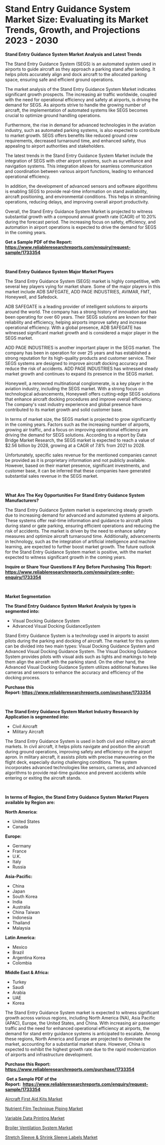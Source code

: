 <p><h1>Stand Entry Guidance System Market Size: Evaluating its Market Trends, Growth, and Projections 2023 - 2030</h1></p><p><strong>Stand Entry Guidance System Market Analysis and Latest Trends</strong></p>
<p><p>The Stand Entry Guidance System (SEGS) is an automated system used in airports to guide aircraft as they approach a parking stand after landing. It helps pilots accurately align and dock aircraft to the allocated parking space, ensuring safe and efficient ground operations.</p><p>The market analysis of the Stand Entry Guidance System Market indicates significant growth prospects. The increasing air traffic worldwide, coupled with the need for operational efficiency and safety at airports, is driving the demand for SEGS. As airports strive to handle the growing number of aircraft, the implementation of automated systems like SEGS becomes crucial to optimize ground handling operations.</p><p>Furthermore, the rise in demand for advanced technologies in the aviation industry, such as automated parking systems, is also expected to contribute to market growth. SEGS offers benefits like reduced ground crew requirements, decreased turnaround time, and enhanced safety, thus appealing to airport authorities and stakeholders.</p><p>The latest trends in the Stand Entry Guidance System Market include the integration of SEGS with other airport systems, such as surveillance and navigation systems. This integration allows for seamless communication and coordination between various airport functions, leading to enhanced operational efficiency.</p><p>In addition, the development of advanced sensors and software algorithms is enabling SEGS to provide real-time information on stand availability, aircraft positioning, and environmental conditions. This helps in streamlining operations, reducing delays, and improving overall airport productivity.</p><p>Overall, the Stand Entry Guidance System Market is projected to witness substantial growth with a compound annual growth rate (CAGR) of 10.20% during the forecast period. The increasing focus on safety, efficiency, and automation in airport operations is expected to drive the demand for SEGS in the coming years.</p></p>
<p><strong>Get a Sample PDF of the Report:&nbsp; <a href="https://www.reliableresearchreports.com/enquiry/request-sample/1733354">https://www.reliableresearchreports.com/enquiry/request-sample/1733354</a></strong></p>
<p>&nbsp;</p>
<p><strong>Stand Entry Guidance System Major Market Players</strong></p>
<p><p>The Stand Entry Guidance System (SEGS) market is highly competitive, with several key players vying for market share. Some of the major players in this market include ADB SAFEGATE, ADD PAGE INDUSTRIES, AVIMAR, FMT, Honeywell, and Safedock.</p><p>ADB SAFEGATE is a leading provider of intelligent solutions to airports around the world. The company has a strong history of innovation and has been operating for over 60 years. Their SEGS solutions are known for their reliability and efficiency, helping airports improve safety and increase operational efficiency. With a global presence, ADB SAFEGATE has witnessed significant market growth and is considered a major player in the SEGS market.</p><p>ADD PAGE INDUSTRIES is another important player in the SEGS market. The company has been in operation for over 25 years and has established a strong reputation for its high-quality products and customer service. Their SEGS systems are designed to improve aircraft docking accuracy and reduce the risk of accidents. ADD PAGE INDUSTRIES has witnessed steady market growth and continues to expand its presence in the SEGS market.</p><p>Honeywell, a renowned multinational conglomerate, is a key player in the aviation industry, including the SEGS market. With a strong focus on technological advancements, Honeywell offers cutting-edge SEGS solutions that enhance aircraft docking procedures and improve overall efficiency. The company's vast industry experience and global presence have contributed to its market growth and solid customer base.</p><p>In terms of market size, the SEGS market is projected to grow significantly in the coming years. Factors such as the increasing number of airports, growing air traffic, and a focus on improving operational efficiency are driving the demand for SEGS solutions. According to a report by Data Bridge Market Research, the SEGS market is expected to reach a value of $2.56 billion by 2028, growing at a CAGR of 7.8% from 2021 to 2028.</p><p>Unfortunately, specific sales revenue for the mentioned companies cannot be provided as it is proprietary information and not publicly available. However, based on their market presence, significant investments, and customer base, it can be inferred that these companies have generated substantial sales revenue in the SEGS market.</p></p>
<p>&nbsp;</p>
<p><strong>What Are The Key Opportunities For Stand Entry Guidance System Manufacturers?</strong></p>
<p><p>The Stand Entry Guidance System market is experiencing steady growth due to increasing demand for advanced and automated systems at airports. These systems offer real-time information and guidance to aircraft pilots during stand or gate parking, ensuring efficient operations and reducing the risk of accidents. The market is driven by the need to enhance safety measures and optimize aircraft turnaround time. Additionally, advancements in technology, such as the integration of artificial intelligence and machine learning, are expected to further boost market growth. The future outlook for the Stand Entry Guidance System market is positive, with the market expected to witness significant growth in the coming years.</p></p>
<p><strong>Inquire or Share Your Questions If Any Before Purchasing This Report: <a href="https://www.reliableresearchreports.com/enquiry/pre-order-enquiry/1733354">https://www.reliableresearchreports.com/enquiry/pre-order-enquiry/1733354</a></strong></p>
<p>&nbsp;</p>
<p><strong>Market Segmentation</strong></p>
<p><strong>The Stand Entry Guidance System Market Analysis by types is segmented into:</strong></p>
<p><ul><li>Visual Docking Guidance System</li><li>Advanced Visual Docking GuidanceSystem</li></ul></p>
<p><p>Stand Entry Guidance System is a technology used in airports to assist pilots during the parking and docking of aircraft. The market for this system can be divided into two main types: Visual Docking Guidance System and Advanced Visual Docking Guidance System. The Visual Docking Guidance System provides pilots with visual aids such as lights and markings to help them align the aircraft with the parking stand. On the other hand, the Advanced Visual Docking Guidance System utilizes additional features like cameras and sensors to enhance the accuracy and efficiency of the docking process.</p></p>
<p><strong>Purchase this Report:&nbsp;<a href="https://www.reliableresearchreports.com/purchase/1733354">https://www.reliableresearchreports.com/purchase/1733354</a></strong></p>
<p>&nbsp;</p>
<p><strong>The Stand Entry Guidance System Market Industry Research by Application is segmented into:</strong></p>
<p><ul><li>Civil Aircraft</li><li>Military Aircraft</li></ul></p>
<p><p>The Stand Entry Guidance System is used in both civil and military aircraft markets. In civil aircraft, it helps pilots navigate and position the aircraft during ground operations, improving safety and efficiency on the airport apron. In military aircraft, it assists pilots with precise maneuvering on the flight deck, especially during challenging conditions. The system incorporates advanced technologies like sensors, cameras, and advanced algorithms to provide real-time guidance and prevent accidents while entering or exiting the aircraft stands.</p></p>
<p>&nbsp;</p>
<p><strong>In terms of Region, the Stand Entry Guidance System Market Players available by Region are:</strong></p>
<p>
    <p> <strong> North America: </strong>
        <ul>
            <li>United States</li>
            <li>Canada</li>
        </ul>
        </p> 
    <p> <strong> Europe: </strong>
        <ul>
            <li>Germany</li>
            <li>France</li>
            <li>U.K.</li>
            <li>Italy</li>
            <li>Russia</li>
        </ul>
        </p> 
    <p> <strong> Asia-Pacific: </strong>
        <ul>
            <li>China</li>
            <li>Japan</li>
            <li>South Korea</li>
            <li>India</li>
            <li>Australia</li>
            <li>China Taiwan</li>
            <li>Indonesia</li>
            <li>Thailand</li>
            <li>Malaysia</li>
        </ul>
        </p> 
    <p> <strong> Latin America: </strong>
        <ul>
            <li>Mexico</li>
            <li>Brazil</li>
            <li>Argentina Korea</li>
            <li>Colombia</li>
        </ul>
        </p> 
    <p> <strong> Middle East & Africa: </strong>
        <ul>
            <li>Turkey</li>
            <li>Saudi</li>
            <li>Arabia</li>
            <li>UAE</li>
            <li>Korea</li>
        </ul>
    </p>
    </p>
<p><p>The Stand Entry Guidance System market is expected to witness significant growth across various regions, including North America (NA), Asia Pacific (APAC), Europe, the United States, and China. With increasing air passenger traffic and the need for enhanced operational efficiency at airports, the demand for stand entry guidance systems is anticipated to escalate. Among these regions, North America and Europe are projected to dominate the market, accounting for a substantial market share. However, China is expected to exhibit the highest growth rate due to the rapid modernization of airports and infrastructure development.</p></p>
<p><strong>Purchase this Report: <a href="https://www.reliableresearchreports.com/purchase/1733354">https://www.reliableresearchreports.com/purchase/1733354</a></strong></p>
<p>&nbsp;<strong>Get a Sample PDF of the Report:&nbsp;&nbsp;<a href="https://www.reliableresearchreports.com/enquiry/request-sample/1733354">https://www.reliableresearchreports.com/enquiry/request-sample/1733354</a></strong></p>
<p><strong></strong></p>
<p><p><a href="https://medium.com/@mayrussel1912/aircraft-first-aid-kits-market-analysis-and-sze-forecasted-for-period-from-2023-to-2030-fc643d4589fb">Aircraft First Aid Kits Market</a></p><p><a href="https://github.com/kuntayevaz/Market-Research-Report-List-1/blob/main/nutrient-film-technique-piping-market.md">Nutrient Film Technique Piping Market</a></p><p><a href="https://medium.com/@mikebauch2013/variable-data-printing-market-report-reveals-the-latest-trends-and-growth-opportunities-of-this-43e04a9e4cf3">Variable Data Printing Market</a></p><p><a href="https://github.com/Krish2023na/Market-Research-Report-List-1/blob/main/broiler-ventilation-system-market.md">Broiler Ventilation System Market</a></p><p><a href="https://medium.com/@raygrimes1999/stretch-sleeve-shrink-sleeve-labels-market-report-reveals-the-latest-trends-and-growth-abc1e2294c70">Stretch Sleeve & Shrink Sleeve Labels Market</a></p></p>